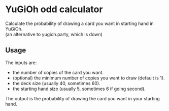 # YuGiOh odd calculator

Calculate the probability of drawing a card you want in starting hand in YuGiOh.  
(an alternative to yugioh.party, which is down)

## Usage

The inputs are:

* the number of copies of the card you want.
* (optional) the minimum number of copies you want to draw (default is 1).
* the deck size (usually 40, sometimes 60).
* the starting hand size (usually 5, sometimes 6 if going second).

The output is the probability of drawing the card you want in your starting hand.
